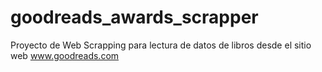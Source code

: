 # goodreads_awards_scrapper
Proyecto de Web Scrapping para lectura de datos de libros desde el sitio web www.goodreads.com
